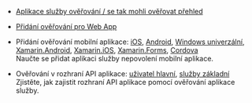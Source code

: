 + [Aplikace služby ověřování / se tak mohli ověřovat přehled](../articles/app-service/app-service-authentication-overview.md)

+ [Přidání ověřování pro Web App](../articles/app-service-web/app-service-web-get-started-2.md#authenticate-your-users)

+ Přidání ověřování mobilní aplikace: [iOS][ios-get-started-users], [Android][android-get-started-users], [Windows univerzální][windows-get-started-users], [Xamarin.Android][xamarin-android-get-started-users], [Xamarin.iOS][xamarin-ios-get-started-users], [Xamarin.Forms][xamarin-forms-get-started-users], [Cordova][cordova-get-started-users]  
Naučte se přidat aplikaci služby nepovolení mobilní aplikace.

+ Ověřování v rozhraní API aplikace: [uživatel hlavní](../articles/app-service-api/app-service-api-dotnet-user-principal-auth.md), [služby základní](../articles/app-service-api/app-service-api-dotnet-service-principal-auth.md)  
Zjistěte, jak zajistit rozhraní API aplikace pomocí ověřování aplikace služby.

[android-get-started-users]: ../articles/app-service-mobile/app-service-mobile-android-get-started-users.md
[cordova-get-started-users]: ../articles/app-service-mobile/app-service-mobile-cordova-get-started-users.md
[windows-get-started-users]: ../articles/app-service-mobile/app-service-mobile-windows-store-dotnet-get-started-users.md
[xamarin-ios-get-started-users]: ../articles/app-service-mobile/app-service-mobile-xamarin-ios-get-started-users.md
[xamarin-android-get-started-users]: ../articles/app-service-mobile/app-service-mobile-xamarin-android-get-started-users.md
[ios-get-started-users]: ../articles/app-service-mobile/app-service-mobile-ios-get-started-users.md
[xamarin-forms-get-started-users]: ../articles/app-service-mobile/app-service-mobile-xamarin-forms-get-started-users.md
